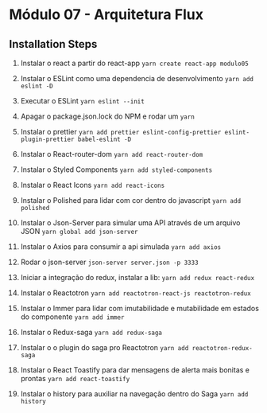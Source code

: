 # Módulo 07 - Arquitetura Flux

## Installation Steps

1. Instalar o react a partir do react-app
   `yarn create react-app modulo05`

2. Instalar o ESLint como uma dependencia de desenvolvimento
   `yarn add eslint -D`

3. Executar o ESLint
   `yarn eslint --init`

4. Apagar o package.json.lock do NPM e rodar um `yarn`

5. Instalar o prettier
   `yarn add prettier eslint-config-prettier eslint-plugin-prettier babel-eslint -D`

6. Instalar o React-router-dom
   `yarn add react-router-dom`

7. Instalar o Styled Components
   `yarn add styled-components`

8. Instalar o React Icons
   `yarn add react-icons`

9. Instalar o Polished para lidar com cor dentro do javascript
   `yarn add polished`

10. Instalar o Json-Server para simular uma API através de um arquivo JSON
    `yarn global add json-server`

11. Instalar o Axios para consumir a api simulada
    `yarn add axios`

12. Rodar o json-server
    `json-server server.json -p 3333`

13. Iniciar a integração do redux, instalar a lib:
    `yarn add redux react-redux`

14. Instalar o Reactotron
    `yarn add reactotron-react-js reactotron-redux`

15. Instalar o Immer para lidar com imutabilidade e mutabilidade em estados do componente
    `yarn add immer`

16. Instalar o Redux-saga
    `yarn add redux-saga`

17. Instalar o o plugin do saga pro Reactotron
    `yarn add reactotron-redux-saga`

18) Instalar o React Toastify para dar mensagens de alerta mais bonitas e prontas
    `yarn add react-toastify`

19) Instalar o history para auxiliar na navegação dentro do Saga
    `yarn add history`
